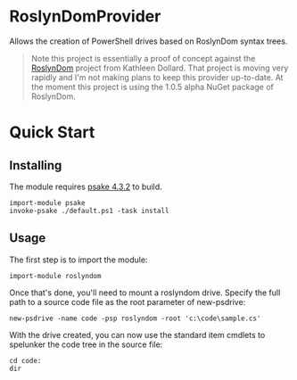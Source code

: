 # RoslynDomProvider

Allows the creation of PowerShell drives based on RoslynDom syntax trees.

> Note this project is essentially a proof of concept against the [RoslynDom](https://github.com/KathleenDollard/RoslynDOM) project from Kathleen Dollard.  That project is moving very rapidly and I'm not making plans to keep this provider up-to-date.  At the moment this project is using the 1.0.5 alpha NuGet package of RoslynDom.

# Quick Start
## Installing

The module requires [psake 4.3.2](https://github.com/psake/psake) to build.
   
	import-module psake
	invoke-psake ./default.ps1 -task install
   
## Usage

The first step is to import the module:
   
	import-module roslyndom

Once that's done, you'll need to mount a roslyndom drive.  Specify the full path to a source code file as the root parameter of new-psdrive:
   
	new-psdrive -name code -psp roslyndom -root 'c:\code\sample.cs'

With the drive created, you can now use the standard item cmdlets to spelunker the code tree in the source file:
   
	cd code:
	dir

